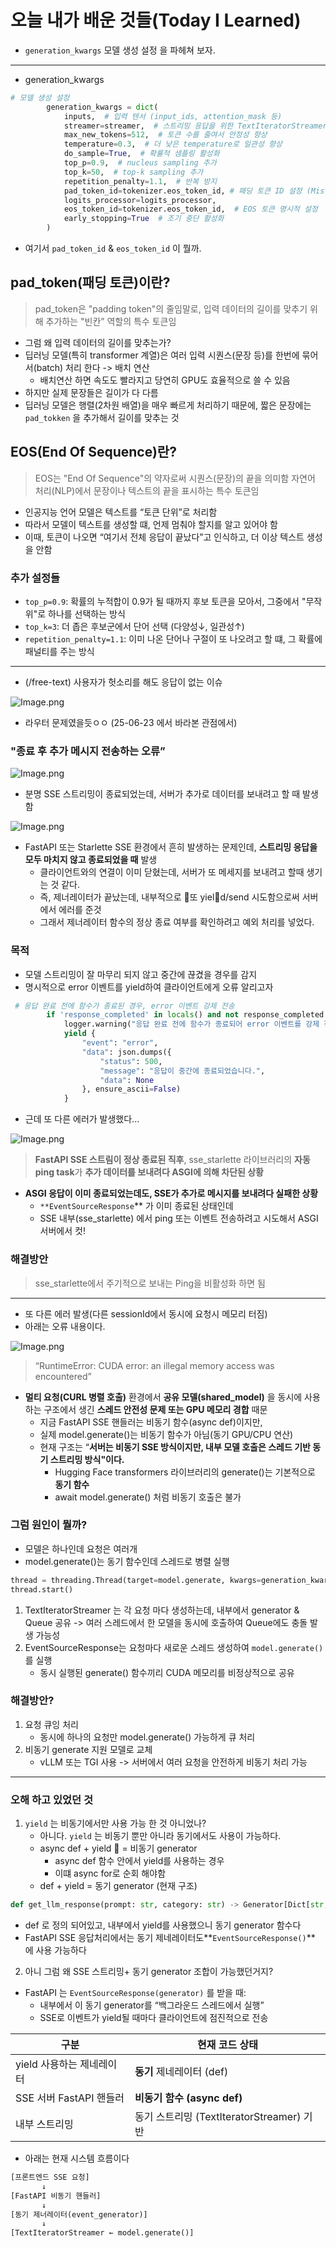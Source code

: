 # 오늘 내가 배운 것들(Today I Learned)

- `generation_kwargs` 모델 생성 설정 을 파헤쳐 보자.

---

- generation_kwargs

```python
# 모델 생성 설정
        generation_kwargs = dict(
            inputs,  # 입력 텐서 (input_ids, attention_mask 등)
            streamer=streamer,  # 스트리밍 응답을 위한 TextIteratorStreamer 객체
            max_new_tokens=512,  # 토큰 수를 줄여서 안정성 향상
            temperature=0.3,  # 더 낮은 temperature로 일관성 향상
            do_sample=True,  # 확률적 샘플링 활성화
            top_p=0.9,  # nucleus sampling 추가
            top_k=50,  # top-k sampling 추가
            repetition_penalty=1.1,  # 반복 방지
            pad_token_id=tokenizer.eos_token_id, # 패딩 토큰 ID 설정 (Mistral은 EOS 토큰을 패딩으로 사용)
            logits_processor=logits_processor,
            eos_token_id=tokenizer.eos_token_id,  # EOS 토큰 명시적 설정
            early_stopping=True  # 조기 중단 활성화
        )
```

- 여기서 `pad_token_id` & `eos_token_id`  이 뭘까.

## pad_token(패딩 토큰)이란?

> pad_token은 "padding token"의 줄임말로, 입력 데이터의 길이를 맞추기 위해 추가하는 "빈칸” 역할의 특수 토큰임

- 그럼 왜 입력 데이터의 길이를 맞추는가?
- 딥러닝 모델(특히 transformer 계열)은 여러 입력 시퀀스(문장 등)를 한번에 묶어서(batch) 처리 한다 -> 배치 연산
  - 배치연산 하면 속도도 빨라지고 당연히 GPU도 효율적으로 쓸 수 있음
- 하지만 실제 문장들은 길이가 다 다름
- 딥러닝 모델은 행렬(2차원 배열)을 매우 빠르게 처리하기 때문에, 짧은 문장에는 `pad_tokken` 을 추가해서 길이를 맞추는 것

## EOS(End Of Sequence)란?

> EOS는 "End Of Sequence"의 약자로써 시퀀스(문장)의 끝을 의미함
> 자연어 처리(NLP)에서 문장이나 텍스트의 끝을 표시하는 특수 토큰임

- 인공지능 언어 모델은 텍스트를 “토큰 단위”로 처리함
- 따라서 모델이 텍스트를 생성할 떄, 언제 멈춰야 할지를 알고 있어야 함
- 이때, <eos> 토큰이 나오면 “여기서 전체 응답이 끝났다”고 인식하고, 더 이상 텍스트 생성을 안함

### 추가 설정들

- `top_p=0.9`: 확률의 누적합이 0.9가 될 때까지 후보 토큰을 모아서, 그중에서 "무작위"로 하나를 선택하는 방식
- `top_k=3`: 더 좁은 후보군에서 단어 선택 (다양성↓, 일관성↑)
- `repetition_penalty=1.1`: 이미 나온 단어나 구절이 또 나오려고 할 떄, 그 확률에 패널티를 주는 방식

---

- (/free-text) 사용자가 헛소리를 해도 응답이 없는 이슈

![Image.png](https://resv2.craft.do/user/full/641ffdb9-6693-37da-6dbd-e78e1756c2de/doc/3c17d71c-25ef-2249-36c5-6ac2c9747d25/981fd975-0a65-0d17-7ed4-47b0cd976a0d/ha8wxKsB6vGq8Sri2MuNnt7LUedNu9rDdXQLxjLp81gz/Image.png)

- 라우터 문제였을듯ㅇㅇ (25-06-23 에서 바라본 관점에서)

### "종료 후 추가 메시지 전송하는 오류”

![Image.png](https://resv2.craft.do/user/full/641ffdb9-6693-37da-6dbd-e78e1756c2de/doc/3c17d71c-25ef-2249-36c5-6ac2c9747d25/afce0305-9af5-91f9-8ed0-d42f2f2595fb/70ulKcOScC3KmlRWe2yOiYB4ztXCRo08orAPc5CBjQ0z/Image.png)

- 분명 SSE 스트리밍이 종료되었는데, 서버가 추가로 데이터를 보내려고 할 때 발생함

![Image.png](https://resv2.craft.do/user/full/641ffdb9-6693-37da-6dbd-e78e1756c2de/doc/3c17d71c-25ef-2249-36c5-6ac2c9747d25/5086fe41-66e5-dcc4-1bee-075df8976783/yQrs8Wjsxte9MkuCvtc89wS6lyAt5xR3vxXLC1pMwC0z/Image.png)

- FastAPI 또는 Starlette SSE 환경에서 흔히 발생하는 문제인데, **스트리밍 응답을 모두 마치지 않고 종료되었을 때** 발생
    - 클라이언트와의 연결이 이미 닫혔는데, 서버가 또 메세지를 보내려고 할때 생기는 것 같다.
    - 즉, 제너레이터가 끝났는데, 내부적으로 또 yield/send 시도함으로써 서버에서 에러를 준것
    - 그래서 제너레이터 함수의 정상 종료 여부를 확인하려고 예외 처리를 넣었다.

### 목적

- 모델 스트리밍이 잘 마무리 되지 않고 중간에 끊겼을 경우를 감지
- 명시적으로 error 이벤트를 yield하여 클라이언트에게 오류 알리고자

```python
 # 응답 완료 전에 함수가 종료된 경우, error 이벤트 강제 전송
        if 'response_completed' in locals() and not response_completed:
            logger.warning("응답 완료 전에 함수가 종료되어 error 이벤트를 강제 전송합니다.")
            yield {
                "event": "error",
                "data": json.dumps({
                    "status": 500,
                    "message": "응답이 중간에 종료되었습니다.",
                    "data": None
                }, ensure_ascii=False)
            }
```

- 근데 또 다른 에러가 발생했다...

![Image.png](https://resv2.craft.do/user/full/641ffdb9-6693-37da-6dbd-e78e1756c2de/doc/3c17d71c-25ef-2249-36c5-6ac2c9747d25/a1665c09-2117-55e7-1adc-3074887102ba/HJXi2B7LL87l4M5DzYWFRP9jlUp2qyybXHqtGSk32l4z/Image.png)

> **FastAPI SSE 스트림이 정상 종료된 직후**,
> sse_starlette 라이브러리의 **자동 ping task**가 **추가 데이터를 보내려다 ASGI에 의해 차단된 상황**

- **ASGI 응답이 이미 종료되었는데도, SSE가 추가로 메시지를 보내려다 실패한 상황**
  - `**EventSourceResponse`** 가 이미 종료된 상태인데
  - SSE 내부(sse_starlette) 에서 ping 또는 이벤트 전송하려고 시도해서 ASGI서버에서 컷!  

### 해결방안

> sse_starlette에서 주기적으로 보내는 Ping을 비활성화 하면 됨

---

- 또 다른 에러 발생(다른 sessionId에서 동시에 요청시 메모리 터짐)
- 아래는 오류 내용이다.

![Image.png](https://resv2.craft.do/user/full/641ffdb9-6693-37da-6dbd-e78e1756c2de/doc/3c17d71c-25ef-2249-36c5-6ac2c9747d25/7b29aaad-804b-bad1-1a49-2ce6a8ce8bd3/XYPEBtav8c81n2vKcHbQFSlYzxwlTeok5AUyRwnwzXoz/Image.png)

> “RuntimeError: CUDA error: an illegal memory access was encountered”

- **멀티 요청(CURL 병렬 호출)** 환경에서 **공유 모델(shared_model)** 을 동시에 사용하는 구조에서 생긴 **스레드 안전성 문제 또는 GPU 메모리 경합** 때문
  - 지금 FastAPI SSE 핸들러는 비동기 함수(async def)이지만,
  - 실제 model.generate()는 비동기 함수가 아님(동기 GPU/CPU 연산)   
  - 현재 구조는 “**서버는 비동기 SSE 방식이지만, 내부 모델 호출은 스레드 기반 동기 스트리밍 방식"이다.**
    - Hugging Face transformers 라이브러리의 generate()는 기본적으로 **동기 함수**
    - await model.generate() 처럼 비동기 호출은 불가

### 그럼 원인이 뭘까?

- 모델은 하나인데 요청은 여러개
- model.generate()는 동기 함수인데 스레드로 병렬 실행

```python
thread = threading.Thread(target=model.generate, kwargs=generation_kwargs)
thread.start()
```

1. TextIteratorStreamer 는 각 요청 마다 생성하는데, 내부에서 generator & Queue 공유 -> 여러 스레드에서 한 모델을 동시에 호출하여 Queue에도 충돌 발생 가능성
2. EventSourceResponse는 요청마다 새로운 스레드 생성하여 `model.generate()` 를 실행
    - 동시 실행된 generate() 함수끼리 CUDA 메모리를 비정상적으로 공유

### 해결방안?

1. 요청 큐잉 처리
    - 동시에 하나의 요청만 model.generate() 가능하게 큐 처리
2. 비동기 generate 지원 모델로 교체
    - vLLM 또는 TGI 사용 -> 서버에서 여러 요청을 안전하게 비동기 처리 가능

---

### 오해 하고 있었던 것

1. `yield` 는 비동기에서만 사용 가능 한 것 아니었나?
    - 아니다. `yield` 는 비동기 뿐만 아니라 동기에서도 사용이 가능하다.
    - async def + yield  = 비동기 generator
        - async def 함수 안에서 yield를 사용하는 경우
        - 이떄 async for로 순회 해야함
    - def + yield = 동기 generator (현재 구조)

```python
def get_llm_response(prompt: str, category: str) -> Generator[Dict[str, Any], None, None]:
```

- def 로 정의 되어있고, 내부에서 yield를 사용했으니 동기 generator 함수다
- FastAPI SSE 응답처리에서는 동기  제네레이터도**`EventSourceResponse()`** 에 사용 가능하다

2. 아니 그럼 왜 SSE  스트리밍+ 동기 generator 조합이 가능했던거지?

- FastAPI 는 `EventSourceResponse(generator)` 를 받을 때:
  - 내부에서 이 동기 generator를 “백그라운드 스레드에서 실행”
  - SSE로 이벤트가 yield될 때마다 클라이언트에 점진적으로 전송

| **구분**             | **현재 코드 상태**                      |
| ------------------ | --------------------------------- |
| yield 사용하는 제네레이터   | **동기** 제네레이터 (def)                |
| SSE 서버 FastAPI 핸들러 | **비동기 함수 (async def)**            |
| 내부 스트리밍            | 동기 스트리밍 (TextIteratorStreamer) 기반 |

- 아래는 현재 시스템 흐름이다

```python
[프론트엔드 SSE 요청]
       ↓
[FastAPI 비동기 핸들러]
       ↓
[동기 제너레이터(event_generator)]
       ↓
[TextIteratorStreamer ← model.generate()]
```
